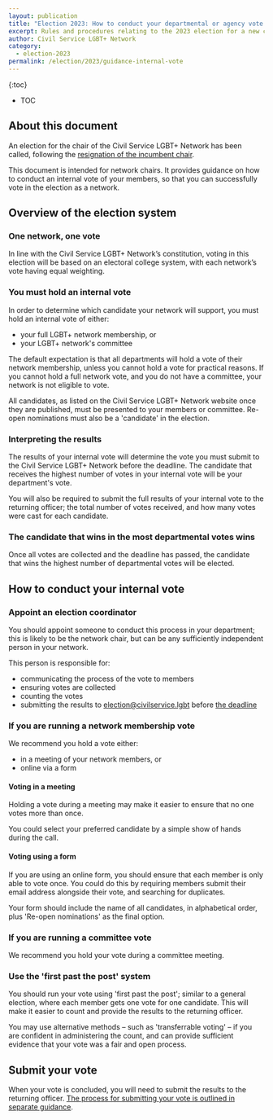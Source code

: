 ```yaml
---
layout: publication
title: "Election 2023: How to conduct your departmental or agency vote – guidance for network chairs"
excerpt: Rules and procedures relating to the 2023 election for a new chair of the Civil Service LGBT+ Network.
author: Civil Service LGBT+ Network
category:
  - election-2023
permalink: /election/2023/guidance-internal-vote
---
```


{:toc}
- TOC

## About this document

An election for the chair of the Civil Service LGBT+ Network has been called, following the [resignation of the incumbent chair](/news/2023/04/14/chair-stepping-down-john-peart/). 

This document is intended for network chairs. It provides guidance on how to conduct an internal vote of your members, so that you can successfully vote in the election as a network.

## Overview of the election system

### One network, one vote

In line with the Civil Service LGBT+ Network’s constitution, voting in this election will be based on an electoral college system, with each network’s vote having equal weighting.

### You must hold an internal vote

In order to determine which candidate your network will support, you must hold an internal vote of either:

- your full LGBT+ network membership, or
- your LGBT+ network's committee

The default expectation is that all departments will hold a vote of their network membership, unless you cannot hold a vote for practical reasons. If you cannot hold a full network vote, and you do not have a committee, your network is not eligible to vote.

All candidates, as listed on the Civil Service LGBT+ Network website once they are published, must be presented to your members or committee. Re-open nominations must also be a 'candidate' in the election.

### Interpreting the results

The results of your internal vote will determine the vote you must submit to the Civil Service LGBT+ Network before the deadline. The candidate that receives the highest number of votes in your internal vote will be your department's vote.

You will also be required to submit the full results of your internal vote to the returning officer; the total number of votes received, and how many votes were cast for each candidate.

### The candidate that wins in the most departmental votes wins

Once all votes are collected and the deadline has passed, the candidate that wins the highest number of departmental votes will be elected.

## How to conduct your internal vote

### Appoint an election coordinator

You should appoint someone to conduct this process in your department; this is likely to be the network chair, but can be any sufficiently independent person in your network. 

This person is responsible for:

- communicating the process of the vote to members
- ensuring votes are collected
- counting the votes
- submitting the results to <election@civilservice.lgbt> before [the deadline](/election/2023/rules#election-timeline)

### If you are running a network membership vote

We recommend you hold a vote either:

- in a meeting of your network members, or
- online via a form

#### Voting in a meeting 

Holding a vote during a meeting may make it easier to ensure that no one votes more than once.

You could select your preferred candidate by a simple show of hands during the call. 

#### Voting using a form

If you are using an online form, you should ensure that each member is only able to vote once. You could do this by requiring members submit their email address alongside their vote, and searching for duplicates.

Your form should include the name of all candidates, in alphabetical order, plus 'Re-open nominations' as the final option. 

### If you are running a committee vote

We recommend you hold your vote during a committee meeting.

### Use the 'first past the post' system

You should run your vote using 'first past the post'; similar to a general election, where each member gets one vote for one candidate. This will make it easier to count and provide the results to the returning officer.

You may use alternative methods – such as 'transferrable voting' – if you are confident in administering the count, and can provide sufficient evidence that your vote was a fair and open process.

## Submit your vote

When your vote is concluded, you will need to submit the results to the returning officer. [The process for submitting your vote is outlined in separate guidance](/election/2023/submit-your-vote).